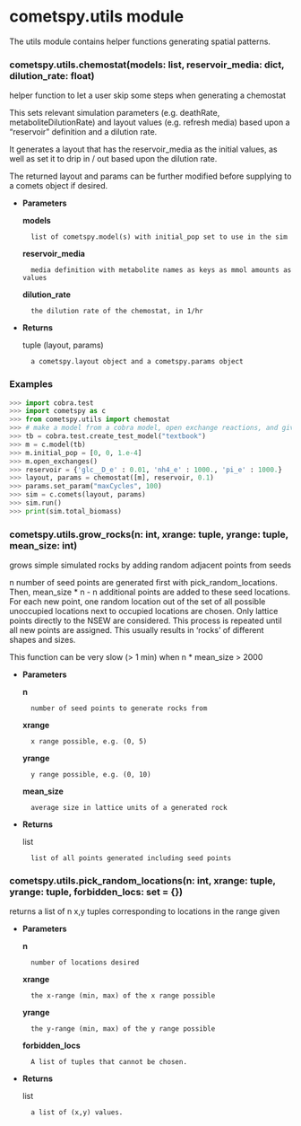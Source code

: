# cometspy.utils module

The utils module contains helper functions generating spatial patterns.

<!-- !! processed by numpydoc !! -->

### cometspy.utils.chemostat(models: list, reservoir_media: dict, dilution_rate: float)
helper function to let a user skip some steps when generating a chemostat

This sets relevant simulation parameters (e.g. deathRate, 
metaboliteDilutionRate) and layout values (e.g. refresh media) based upon
a “reservoir” definition and a dilution rate.

It generates a layout that has the reservoir_media as the initial values,
as well as set it to drip in / out based upon the dilution rate.

The returned layout and params can be further modified before supplying
to a comets object if desired.


* **Parameters**

    **models**

        list of cometspy.model(s) with initial_pop set to use in the sim

    **reservoir_media**

        media definition with metabolite names as keys as mmol amounts as values

    **dilution_rate**

        the dilution rate of the chemostat, in 1/hr



* **Returns**

    tuple (layout, params)

        a cometspy.layout object and a cometspy.params object


### Examples

```python
>>> import cobra.test
>>> import cometspy as c
>>> from cometspy.utils import chemostat
>>> # make a model from a cobra model, open exchange reactions, and give a pop
>>> tb = cobra.test.create_test_model("textbook")
>>> m = c.model(tb)
>>> m.initial_pop = [0, 0, 1.e-4]
>>> m.open_exchanges()
>>> reservoir = {'glc__D_e' : 0.01, 'nh4_e' : 1000., 'pi_e' : 1000.}
>>> layout, params = chemostat([m], reservoir, 0.1)
>>> params.set_param("maxCycles", 100)
>>> sim = c.comets(layout, params)
>>> sim.run()
>>> print(sim.total_biomass)
```

<!-- !! processed by numpydoc !! -->

### cometspy.utils.grow_rocks(n: int, xrange: tuple, yrange: tuple, mean_size: int)
grows simple simulated rocks by adding random adjacent points from seeds

n number of seed points are generated first with pick_random_locations. 
Then, mean_size \* n - n additional points are added to these seed locations. 
For each new point, one random location out of the set of all possible 
unoccupied locations next to occupied locations are chosen. Only 
lattice points directly to the NSEW are considered. This process is
repeated until all new points are assigned. This usually results in
‘rocks’ of different shapes and sizes.

This function can be very slow (> 1 min) when n \* mean_size > 2000


* **Parameters**

    **n**

        number of seed points to generate rocks from

    **xrange**

        x range possible, e.g. (0, 5)

    **yrange**

        y range possible, e.g. (0, 10)

    **mean_size**

        average size in lattice units of a generated rock



* **Returns**

    list

        list of all points generated including seed points


<!-- !! processed by numpydoc !! -->

### cometspy.utils.pick_random_locations(n: int, xrange: tuple, yrange: tuple, forbidden_locs: set = {})
returns a list of n x,y tuples corresponding to locations in the range given


* **Parameters**

    **n**

        number of locations desired

    **xrange**

        the x-range (min, max) of the x range possible

    **yrange**

        the y-range (min, max) of the y range possible

    **forbidden_locs**

        A list of tuples that cannot be chosen.



* **Returns**

    list

        a list of (x,y) values.


<!-- !! processed by numpydoc !! -->
